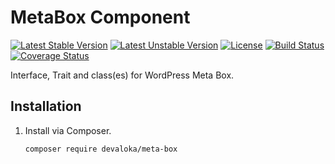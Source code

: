 # MetaBox Component

[![Latest Stable Version][stable-image]][stable-url]
[![Latest Unstable Version][unstable-image]][unstable-url]
[![License][license-image]][license-url]
[![Build Status][travis-image]][travis-url]
[![Coverage Status][coveralls-image]][coveralls-url]

Interface, Trait and class(es) for WordPress Meta Box.

## Installation

1.  Install via Composer.

    ```sh
    composer require devaloka/meta-box
    ```

[stable-image]: https://poser.pugx.org/devaloka/meta-box/v/stable
[stable-url]: https://packagist.org/packages/devaloka/meta-box

[unstable-image]: https://poser.pugx.org/devaloka/meta-box/v/unstable
[unstable-url]: https://packagist.org/packages/devaloka/meta-box

[license-image]: https://poser.pugx.org/devaloka/meta-box/license
[license-url]: https://packagist.org/packages/devaloka/meta-box

[travis-image]: https://travis-ci.org/devaloka/meta-box.svg?branch=master
[travis-url]: https://travis-ci.org/devaloka/meta-box

[coveralls-image]: https://coveralls.io/repos/devaloka/meta-box/badge.svg?branch=master&service=github
[coveralls-url]: https://coveralls.io/github/devaloka/meta-box?branch=master
